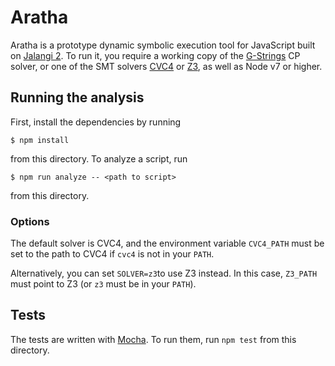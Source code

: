 # Aratha

Aratha is a prototype dynamic symbolic execution tool for JavaScript built on
[Jalangi 2](https://github.com/Samsung/jalangi2). To run it, you require
a working copy of the [G-Strings](https://bitbucket.org/robama/g-strings.git) CP
solver, or one of the SMT solvers [CVC4](http://cvc4.cs.stanford.edu/) or
[Z3](https://github.com/Z3Prover/z3), as well as Node v7 or higher.

## Running the analysis

First, install the dependencies by running
```
$ npm install
```
from this directory. To analyze a script, run
```
$ npm run analyze -- <path to script>
```
from this directory.

### Options

The default solver is CVC4, and the environment variable `CVC4_PATH` must be set
to the path to CVC4 if `cvc4` is not in your `PATH`.

Alternatively, you can set `SOLVER=z3`to use Z3 instead. In this case,
`Z3_PATH` must point to Z3 (or `z3` must be in your `PATH`).

## Tests

The tests are written with [Mocha](https://mochajs.org/). To run them, run
`npm test` from this directory.
